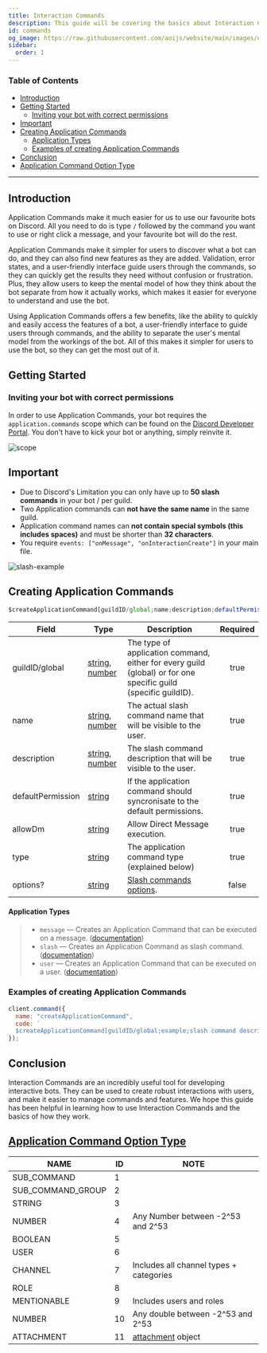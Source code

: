 ```yaml
---
title: Interaction Commands
description: This guide will be covering the basics about Interaction Commands and their functionality. As well as everything else you might need to know.
id: commands
og_image: https://raw.githubusercontent.com/aoijs/website/main/images/og/3.png
sidebar:
  order: 1
---
```


<!-- omit from toc -->

### Table of Contents

- [Introduction](#introduction)
- [Getting Started](#getting-started)
  - [Inviting your bot with correct permissions](#inviting-your-bot-with-correct-permissions)
- [Important](#important)
- [Creating Application Commands](#creating-application-commands)
    - [Application Types](#application-types)
  - [Examples of creating Application Commands](#examples-of-creating-application-commands)
- [Conclusion](#conclusion)
- [Application Command Option Type](#application-command-option-type)

---

## Introduction

Application Commands make it much easier for us to use our favourite bots on Discord. All you need to do is type `/` followed by the command you want to use or right click a message, and your favourite bot will do the rest.

Application Commands make it simpler for users to discover what a bot can do, and they can also find new features as they are added. Validation, error states, and a user-friendly interface guide users through the commands, so they can quickly get the results they need without confusion or frustration. Plus, they allow users to keep the mental model of how they think about the bot separate from how it actually works, which makes it easier for everyone to understand and use the bot.

Using Application Commands offers a few benefits, like the ability to quickly and easily access the features of a bot, a user-friendly interface to guide users through commands, and the ability to separate the user's mental model from the workings of the bot. All of this makes it simpler for users to use the bot, so they can get the most out of it.

## Getting Started

### Inviting your bot with correct permissions

In order to use Application Commands, your bot requires the `application.commands` scope which can be found on
the [Discord Developer Portal](https://discord.com/developers/applications/). You don't have to kick your bot or
anything, simply reinvite it.

![scope](https://media.discordapp.net/attachments/1061712111052521493/1062539303386873929/image_5.png?width=1200&height=447)

## Important

- Due to Discord's Limitation you can only have up to **50 slash commands** in your bot / per guild.
- Two Application commands can **not have the same name** in the same guild.
- Application command names can **not contain special symbols (this includes spaces)** and must be shorter than **32 characters**.
- You require `events: ["onMessage", "onInteractionCreate"]` in your main file.

![slash-example](https://cdn.discordapp.com/attachments/1061712111052521493/1062559509601591427/image_6.png)

## Creating Application Commands

```js
$createApplicationCommand[guildID/global;name;description;defaultPermission(true/false);allowDm(true/false);type(slash/user/message);options?]
```

| Field             | Type                                                                                                                                                                                                 | Description                                                                                                    | Required |
| ----------------- | ---------------------------------------------------------------------------------------------------------------------------------------------------------------------------------------------------- | -------------------------------------------------------------------------------------------------------------- | :------: |
| guildID/global    | [string](https://developer.mozilla.org/en-US/docs/Web/JavaScript/Reference/Global_Objects/String), [number](https://developer.mozilla.org/en-US/docs/Web/JavaScript/Reference/Global_Objects/Number) | The type of application command, either for every guild (global) or for one specific guild (specific guildID). |   true   |
| name              | [string](https://developer.mozilla.org/en-US/docs/Web/JavaScript/Reference/Global_Objects/String), [number](https://developer.mozilla.org/en-US/docs/Web/JavaScript/Reference/Global_Objects/Number) | The actual slash command name that will be visible to the user.                                                |   true   |
| description       | [string](https://developer.mozilla.org/en-US/docs/Web/JavaScript/Reference/Global_Objects/String), [number](https://developer.mozilla.org/en-US/docs/Web/JavaScript/Reference/Global_Objects/Number) | The slash command description that will be visible to the user.                                                |   true   |
| defaultPermission | [string](https://developer.mozilla.org/en-US/docs/Web/JavaScript/Reference/Global_Objects/String)                                                                                                    | If the application command should syncronisate to the default permissions.                                     |   true   |
| allowDm           | [string](https://developer.mozilla.org/en-US/docs/Web/JavaScript/Reference/Global_Objects/String)                                                                                                    | Allow Direct Message execution.                                                                                |   true   |
| type              | [string](https://developer.mozilla.org/en-US/docs/Web/JavaScript/Reference/Global_Objects/String)                                                                                                    | The application command type (explained below)                                                                 |   true   |
| options?          | [string](https://developer.mozilla.org/en-US/docs/Web/JavaScript/Reference/Global_Objects/Object)                                                                                                    | [Slash commands options](#examples-of-creating-application-commands).                                          |   false  |

#### Application Types

> - `message` — Creates an Application Command that can be executed on a message. ([documentation](https://discord.com/developers/docs/interactions/application-commands#message-commands))
> - `slash` — Creates an Application Command as slash command. ([documentation](https://discord.com/developers/docs/interactions/application-commands))
> - `user` — Creates an Application Command that can be executed on a user. ([documentation](https://discord.com/developers/docs/interactions/application-commands#user-commands))

### Examples of creating Application Commands

```js
client.command({
  name: "createApplicationCommand",
  code: `
  $createApplicationCommand[guildID/global;example;slash command description!;true;true;slash]`
});
```

## Conclusion

Interaction Commands are an incredibly useful tool for developing interactive bots. They can be used to create robust
interactions with users, and make it easier to manage commands and features. We hope this guide has been helpful in
learning how to use Interaction Commands and the basics of how they work.

## [Application Command Option Type](https://discord.com/developers/docs/interactions/application-commands#application-command-object-application-command-option-type)

| NAME              | ID  | NOTE                                                                                         |
| ----------------- | --- | -------------------------------------------------------------------------------------------- |
| SUB_COMMAND       | 1   |                                                                                              |
| SUB_COMMAND_GROUP | 2   |                                                                                              |
| STRING            | 3   |                                                                                              |
| NUMBER            | 4   | Any Number between -2^53 and 2^53                                                            |
| BOOLEAN           | 5   |                                                                                              |
| USER              | 6   |                                                                                              |
| CHANNEL           | 7   | Includes all channel types + categories                                                      |
| ROLE              | 8   |                                                                                              |
| MENTIONABLE       | 9   | Includes users and roles                                                                     |
| NUMBER            | 10  | Any double between -2^53 and 2^53                                                            |
| ATTACHMENT        | 11  | [attachment](https://discord.com/developers/docs/resources/channel#attachment-object) object |
